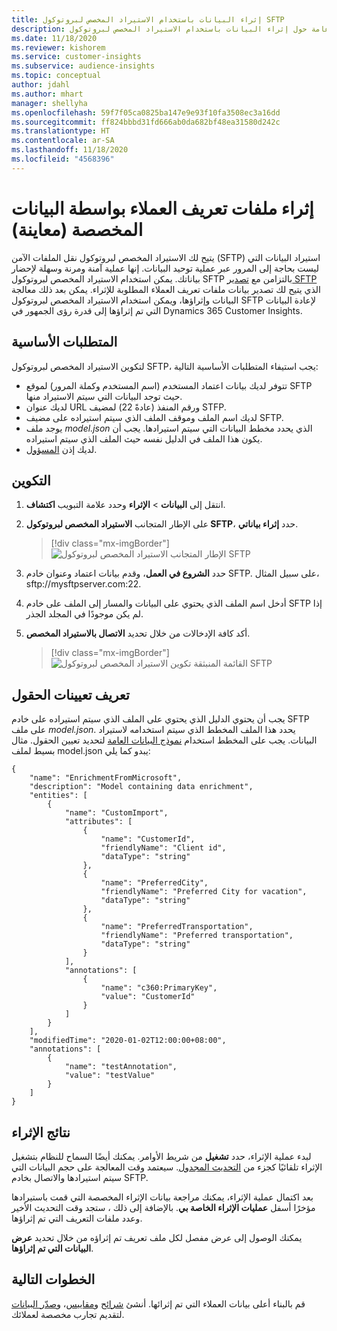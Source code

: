 ```yaml
---
title: إثراء البيانات باستخدام الاستيراد المخصص لبروتوكول SFTP‬
description: معلومات عامة حول إثراء البيانات باستخدام الاستيراد المخصص لبروتوكول SFTP‬‬
ms.date: 11/18/2020
ms.reviewer: kishorem
ms.service: customer-insights
ms.subservice: audience-insights
ms.topic: conceptual
author: jdahl
ms.author: mhart
manager: shellyha
ms.openlocfilehash: 59f7f05ca0825ba147e9e93f10fa3508ec3a16dd
ms.sourcegitcommit: ff824bbbd31fd666ab0da682bf48ea31580d242c
ms.translationtype: HT
ms.contentlocale: ar-SA
ms.lasthandoff: 11/18/2020
ms.locfileid: "4568396"
---
```

# <a name="enrich-customer-profiles-with-custom-data-preview"></a>إثراء ملفات تعريف العملاء بواسطة البيانات المخصصة (معاينة)

يتيح لك الاستيراد المخصص لبروتوكول نقل الملفات الآمن (SFTP)‬ استيراد البيانات التي ليست بحاجة إلى المرور عبر عملية توحيد البيانات. إنها عملية آمنة ومرنة وسهلة لإحضار بياناتك. يمكن استخدام الاستيراد المخصص لبروتوكول SFTP بالتزامن مع [تصدير SFTP](export-sftp.md) الذي يتيح لك تصدير بيانات ملفات تعريف العملاء المطلوبة للإثراء. يمكن بعد ذلك معالجة البيانات وإثراؤها، ويمكن استخدام الاستيراد المخصص لبروتوكول SFTP لإعادة البيانات التي تم إثراؤها إلى قدرة رؤى الجمهور في Dynamics 365 Customer Insights.

## <a name="prerequisites"></a>المتطلبات الأساسية

لتكوين الاستيراد المخصص لبروتوكول SFTP، يجب استيفاء المتطلبات الأساسية التالية:

- تتوفر لديك بيانات اعتماد المستخدم (اسم المستخدم وكملة المرور) لموقع SFTP حيث توجد البيانات التي سيتم الاستيراد منها.
- لديك عنوان URL ورقم المنفذ (عادةً 22) لمضيف STFP.
- لديك اسم الملف وموقف الملف الذي سيتم استيراده على مضيف SFTP.
- يوجد ملف *model.json* الذي يحدد مخطط البيانات التي سيتم استيرادها. يجب أن يكون هذا الملف في الدليل نفسه حيث الملف الذي سيتم استيراده.
- لديك إذن [المسؤول](permissions.md#administrator).

## <a name="configuration"></a>التكوين

1. انتقل إلى **البيانات** > **الإثراء** وحدد علامة التبويب **اكتشاف**.

1. على الإطار المتجانب **الاستيراد المخصص لبروتوكول SFTP‬**، حدد **إثراء بياناتي**.

   > [!div class="mx-imgBorder"]
   > ![الإطار المتجانب الاستيراد المخصص لبروتوكول SFTP](media/SFTP_Custom_Import_tile.png "الإطار المتجانب الاستيراد المخصص لبروتوكول SFTP")

1. حدد **الشروع في العمل**، وقدم بيانات اعتماد وعنوان خادم SFTP. على سبيل المثال، sftp://mysftpserver.com:22.

1. أدخل اسم الملف الذي يحتوي على البيانات والمسار إلى الملف على خادم SFTP إذا لم يكن موجودًا في المجلد الجذر.

1. أكد كافة الإدخالات من خلال تحديد **الاتصال بالاستيراد المخصص**.

   > [!div class="mx-imgBorder"]
   > ![القائمة المنبثقة تكوين الاستيراد المخصص لبروتوكول SFTP](media/SFTP_Custom_Import_Configuration_flyout.png "القائمة المنبثقة تكوين الاستيراد المخصص لبروتوكول SFTP")

## <a name="defining-field-mappings"></a>تعريف تعيينات الحقول 

يجب أن يحتوي الدليل الذي يحتوي على الملف الذي سيتم استيراده على خادم SFTP على ملف *model.json*. يحدد هذا الملف المخطط الذي سيتم استخدامه لاستيراد البيانات. يجب على المخطط استخدام [نموذج البيانات العامة](https://docs.microsoft.com/common-data-model/) لتحديد تعيين الحقول. مثال بسيط لملف model.json يبدو كما يلي:

```
{
    "name": "EnrichmentFromMicrosoft",
    "description": "Model containing data enrichment",
    "entities": [
        {
            "name": "CustomImport",
            "attributes": [
                {
                    "name": "CustomerId",
                    "friendlyName": "Client id",
                    "dataType": "string"
                },
                {
                    "name": "PreferredCity",
                    "friendlyName": "Preferred City for vacation",
                    "dataType": "string"
                },
                {
                    "name": "PreferredTransportation",
                    "friendlyName": "Preferred transportation",
                    "dataType": "string"
                }
            ],
            "annotations": [
                {
                    "name": "c360:PrimaryKey",
                    "value": "CustomerId"
                }
            ]
        }
    ],
    "modifiedTime": "2020-01-02T12:00:00+08:00",
    "annotations": [
        {
            "name": "testAnnotation",
            "value": "testValue"
        }
    ]
}
```

## <a name="enrichment-results"></a>نتائج الإثراء

لبدء عملية الإثراء، حدد **تشغيل** من شريط الأوامر. يمكنك أيضًا السماح للنظام بتشغيل الإثراء تلقائيًا كجزء من [التحديث المجدول](system.md#schedule-tab). سيعتمد وقت المعالجة على حجم البيانات التي سيتم استيرادها والاتصال بخادم SFTP.

بعد اكتمال عملية الإثراء، يمكنك مراجعة بيانات الإثراء المخصصة التي قمت باستيرادها مؤخرًا أسفل **عمليات الإثراء الخاصة بي‬**. بالإضافة إلى ذلك ، ستجد وقت التحديث الأخير وعدد ملفات التعريف التي تم إثراؤها.

يمكنك الوصول إلى عرض مفصل لكل ملف تعريف تم إثراؤه من خلال تحديد **عرض البيانات التي تم إثراؤها**.

## <a name="next-steps"></a>الخطوات التالية

قم بالبناء أعلى بيانات العملاء التي تم إثرائها. أنشئ [شرائح](segments.md) و[مقاييس](measures.md)، و[صدّر البيانات](export-destinations.md) لتقديم تجارب مخصصة لعملائك.


